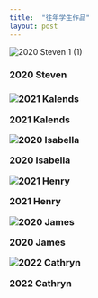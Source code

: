 ```yaml
---
title:  "往年学生作品"
layout: post
---
```


![2020 Steven 1 (1)](https://user-images.githubusercontent.com/105401427/173987485-3881fa40-321d-427d-a9bd-8831051a2cc9.gif)

<h3>2020 Steven<h3>

![2021 Kalends](https://user-images.githubusercontent.com/105401427/173987471-a0e8d20e-7982-49bd-b8ad-57c1af470228.gif)

2021 Kalends

![2020 Isabella](https://user-images.githubusercontent.com/105401427/173987486-6ad29259-cb26-4ed7-9ce7-abba775ef0e1.gif)
  
  2020 Isabella
  


![2021 Henry](https://user-images.githubusercontent.com/105401427/173987498-16d40ba8-9a4a-4a6a-943b-009f745a5e5b.gif)
  
  2021 Henry
  
![2020 James](https://user-images.githubusercontent.com/105401427/173987506-81e6caf0-f863-4ccb-b63a-43f4a4cb42c8.gif)
  
  2020 James
  
![2022 Cathryn](https://user-images.githubusercontent.com/105401427/173987511-08adb47a-59dd-4514-9d0f-ba64948923f5.gif)
  
  2022 Cathryn
  
  
